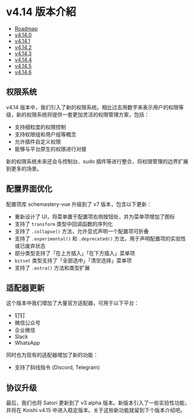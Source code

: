 # v4.14 版本介紹

- [Roadmap](https://github.com/koishijs/koishi/issues/1138)
- [v4.14.0](https://github.com/koishijs/koishi/releases/tag/4.14.0)
- [v4.14.1](https://github.com/koishijs/koishi/releases/tag/4.14.1)
- [v4.14.2](https://github.com/koishijs/koishi/releases/tag/4.14.2)
- [v4.14.3](https://github.com/koishijs/koishi/releases/tag/4.14.3)
- [v4.14.4](https://github.com/koishijs/koishi/releases/tag/4.14.4)
- [v4.14.5](https://github.com/koishijs/koishi/releases/tag/4.14.5)
- [v4.14.6](https://github.com/koishijs/koishi/releases/tag/4.14.6)

## 权限系统

v4.14 版本中，我们引入了新的权限系统。相比过去用数字来表示用户的权限等级，新的权限系统将提供一套更加灵活的权限管理方案，包括：

- 支持细粒度的权限控制
- 支持权限组和用户组等概念
- 允许插件自定义权限
- 能够与平台原生的权限进行对接

新的权限系统未来还会与控制台、sudo 插件等进行整合，将权限管理的边界扩展到更多的场景。

## 配置界面优化

配置项库 schemastery-vue 升级到了 v7 版本，包含以下更新：

- 重新设计了 UI，将菜单置于配置项右侧按钮处，并为菜单项增加了图标
- 支持了 `transform` 类型中回调函数的序列化
- 支持了 `.collapse()` 方法，允许显式声明一个配置项可折叠
- 支持了 `.experimental()` 和 `.deprecated()` 方法，用于声明配置项的实验性或已废弃状态
- 部分类型支持了「在上方插入」「在下方插入」菜单项
- `bitset` 类型支持了「全部选中」「清空选择」菜单项
- 支持了 `.extra()` 方法和类型扩展

## 适配器更新

这个版本中我们增加了大量官方适配器，可用于以下平台：

- 钉钉
- 微信公众号
- 企业微信
- Slack
- WhatsApp

同时也为现有的适配器增加了新的功能：

- 支持了斜线指令 (Discord, Telegram)

## 协议升级

最后，我们也将 Satori 更新到了 v3 alpha 版本。新版本引入了一些实验性功能，并将在 Koishi v4.15 中进入稳定版本。关于这些新功能就留到下个版本介绍吧。
